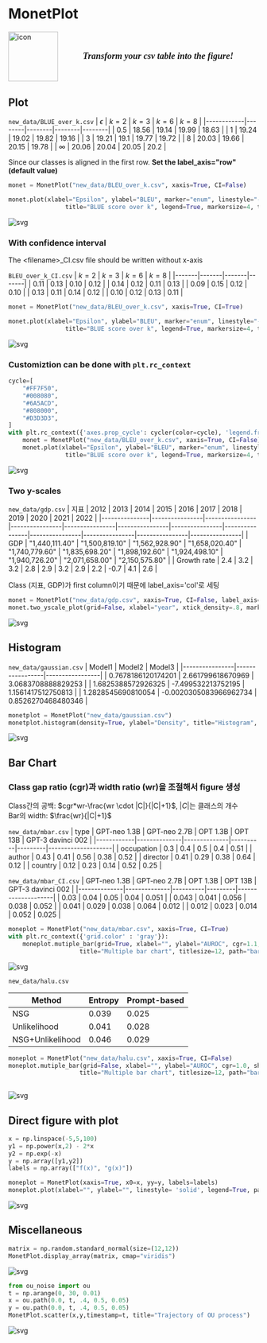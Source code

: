 # MonetPlot
<div style="display: flex; align-items: center;">
  <img src="figure/monet.jfif" alt="icon" width="100" style="margin-right: 50px;"/>
  <div>
  <p style="font-family: 'Georgia', 'Times New Roman', serif; font-size: 18px; font-style: italic;">
  <strong>Transform your csv table into the figure!</strong>
</p>
</p>
  </div>
</div>

<h2 style="margin-top: 30px;">Plot</h2>

`new_data/BLUE_over_k.csv` 
| $\epsilon$ | $k=2$  | $k=3$  | $k=6$  | $k=8$  |
|------------|--------|--------|--------|--------|
| 0.5        | 18.56  | 19.14  | 19.99  | 18.63  |
| 1          | 19.24  | 19.02  | 19.82  | 19.16  |
| 3          | 19.21  | 19.1   | 19.77  | 19.72  |
| 8          | 20.03  | 19.66  | 20.15  | 19.78  |
| $\infty$   | 20.06  | 20.04  | 20.05  | 20.2   |

Since our classes is aligned in the first row. **Set the label_axis="row" (default value)**


```python
monet = MonetPlot("new_data/BLEU_over_k.csv", xaxis=True, CI=False)

monet.plot(xlabel="Epsilon", ylabel="BLEU", marker="enum", linestyle="--", grid=True,    
                title="BLUE score over k", legend=True, markersize=4, titlesize=10, path="figure13.png")
```


    
![svg](gallery_files/gallery_2_0.svg)
    


### With confidence interval 
The \<filename\>_CI.csv file should be written without x-axis

`BLEU_over_k_CI.csv` 
| $k=2$ | $k=3$ | $k=6$ | $k=8$ |
|-------|-------|-------|-------|
| 0.11  | 0.13  | 0.10  | 0.12  |
| 0.14  | 0.12  | 0.11  | 0.13  |
| 0.09  | 0.15  | 0.12  | 0.10  |
| 0.13  | 0.11  | 0.14  | 0.12  |
| 0.10  | 0.12  | 0.13  | 0.11  |


```python
monet = MonetPlot("new_data/BLEU_over_k.csv", xaxis=True, CI=True)

monet.plot(xlabel="Epsilon", ylabel="BLEU", marker="enum", linestyle="--", grid=True,    
                title="BLUE score over k", legend=True, markersize=4, titlesize=10, path="figuretemp.png")
```



    
![svg](gallery_files/gallery_4_1.svg)
    


### Customiztion can be done with `plt.rc_context` 


```python
cycle=[
    "#FF7F50",
    "#008080",
    "#6A5ACD",
    "#808000",
    "#D3D3D3",
]
with plt.rc_context({'axes.prop_cycle': cycler(color=cycle), 'legend.frameon': True}):
    monet = MonetPlot("new_data/BLEU_over_k.csv", xaxis=True, CI=False)
    monet.plot(xlabel="Epsilon", ylabel="BLEU", marker="enum", linestyle="--", ytick_density=.7, grid=True,    
                title="BLUE score over k", legend=True, markersize=4, titlesize=10, path="figure_custom.png")
```


    
![svg](gallery_files/gallery_6_0.svg)
    


### Two y-scales

`new_data/gdp.csv`
| 지표          | 2012           | 2013           | 2014           | 2015           | 2016           | 2017           | 2018           | 2019           | 2020           | 2021           | 2022           |
|---------------|----------------|----------------|----------------|----------------|----------------|----------------|----------------|----------------|----------------|----------------|----------------|
| GDP           | "1,440,111.40" | "1,500,819.10" | "1,562,928.90" | "1,658,020.40" | "1,740,779.60" | "1,835,698.20" | "1,898,192.60" | "1,924,498.10" | "1,940,726.20" | "2,071,658.00" | "2,150,575.80" |
| Growth rate   | 2.4            | 3.2            | 3.2            | 2.8            | 2.9            | 3.2            | 2.9            | 2.2            | -0.7           | 4.1            | 2.6            |

Class (지표, GDP)가 first column이기 때문에 label_axis='col'로 세팅 


```python
monet = MonetPlot("new_data/gdp.csv", xaxis=True, CI=False, label_axis='col')
monet.two_yscale_plot(grid=False, xlabel="year", xtick_density=.8, marker="o", linestyle="--", title="Two y-scales plot", titlesize=10, markersize=4, path="figure2.png")
```


    
![svg](gallery_files/gallery_8_0.svg)
    


## Histogram

`new_data/gaussian.csv`
| Model1         | Model2          | Model3          |
|----------------|-----------------|-----------------|
| 0.7678186120174201 | 2.661799618670969  | 3.0683708888829253 |
| 1.6825388572926325 | -7.499532213752195 | 1.1561417512750813 |
| 1.2828545690810054 | -0.0020305083966962734 | 0.8526270468480346 |



```python
monetplot = MonetPlot("new_data/gaussian.csv")
monetplot.histogram(density=True, ylabel="Density", title="Histogram", path="histogram")
```


    
![svg](gallery_files/gallery_10_0.svg)
    


## Bar Chart 
### Class gap ratio (cgr)과 width ratio (wr)을 조절해서 figure 생성 
Class간의 공백:  $cgr*wr-\frac{wr \cdot |C|}{|C|+1}$, $|C|$는 클래스의 개수  
Bar의 width: $\frac{wr}{|C|+1}$ 

`new_data/mbar.csv`
| type       | GPT-neo 1.3B | GPT-neo 2.7B | OPT 1.3B | OPT 13B | GPT-3 davinci 002 |
|------------|--------------|--------------|----------|---------|--------------------|
| occupation | 0.3          | 0.4          | 0.5      | 0.4     | 0.51              |
| author     | 0.43         | 0.41         | 0.56     | 0.38    | 0.52              |
| director   | 0.41         | 0.29         | 0.38     | 0.64    | 0.12              |
| country    | 0.12         | 0.23         | 0.14     | 0.52    | 0.25              |

`new_data/mbar_CI.csv`
| GPT-neo 1.3B | GPT-neo 2.7B | OPT 1.3B | OPT 13B | GPT-3 davinci 002 |
|--------------|--------------|----------|---------|--------------------|
| 0.03         | 0.04         | 0.05     | 0.04    | 0.051             |
| 0.043        | 0.041        | 0.056    | 0.038   | 0.052             |
| 0.041        | 0.029        | 0.038    | 0.064   | 0.012             |
| 0.012        | 0.023        | 0.014    | 0.052   | 0.025             |



```python
moneplot = MonetPlot("new_data/mbar.csv", xaxis=True, CI=True) 
with plt.rc_context({'grid.color' : 'gray'}):
    moneplot.mutiple_bar(grid=True, xlabel="", ylabel="AUROC", cgr=1.1, wr=1.2, ytick_density=.4, show_value=False, 
                    title="Multiple bar chart", titlesize=12, path="barchart.png")
```


    
![svg](gallery_files/gallery_13_0.svg)
    


`new_data/halu.csv`

| Method           | Entropy | Prompt-based |
|------------------|---------|--------------|
| NSG              | 0.039   | 0.025        |
| Unlikelihood     | 0.041   | 0.028        |
| NSG+Unlikelihood | 0.046   | 0.029        |



```python
moneplot = MonetPlot("new_data/halu.csv", xaxis=True, CI=False) 
moneplot.mutiple_bar(grid=False, xlabel="", ylabel="AUROC", cgr=1.0, show_value=True, 
                    title="Multiple bar chart", titlesize=12, path="barchart2.png")
                    
```


    
![svg](gallery_files/gallery_15_0.svg)
    


## Direct figure with plot 


```python
x = np.linspace(-5,5,100)
y1 = np.power(x,2) - 2*x 
y2 = np.exp(-x)
y = np.array([y1,y2])
labels = np.array(["f(x)", "g(x)"])

moneplot = MonetPlot(xaxis=True, x0=x, yy=y, labels=labels)
moneplot.plot(xlabel="", ylabel="", linestyle= 'solid', legend=True, path="figure13.png")
```


    
![svg](gallery_files/gallery_17_0.svg)
    


## Miscellaneous


```python
matrix = np.random.standard_normal(size=(12,12))
MonetPlot.display_array(matrix, cmap="viridis")
```


    
![svg](gallery_files/gallery_19_0.svg)
    



```python
from ou_noise import ou 
t = np.arange(0, 30, 0.01)
x = ou.path(0.0, t, .4, 0.5, 0.05)
y = ou.path(0.0, t, .4, 0.5, 0.05)
MonetPlot.scatter(x,y,timestamp=t, title="Trajectory of OU process")
```


    
![svg](gallery_files/gallery_20_0.svg)
    
